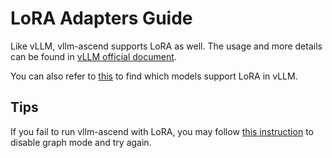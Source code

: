 # LoRA Adapters Guide

Like vLLM, vllm-ascend supports LoRA as well. The usage and more details can be found in [vLLM official document](https://docs.vllm.ai/en/latest/features/lora.html).

You can also refer to [this](https://docs.vllm.ai/en/latest/models/supported_models.html#list-of-text-only-language-models) to find which models support LoRA in vLLM.

## Tips
If you fail to run vllm-ascend with LoRA, you may follow [this instruction](https://vllm-ascend.readthedocs.io/en/latest/user_guide/feature_guide/graph_mode.html#fallback-to-eager-mode) to disable graph mode and try again.
